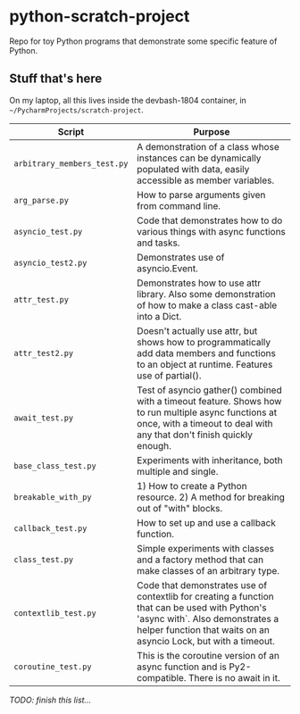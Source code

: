 # python-scratch-project

Repo for toy Python programs that demonstrate some specific feature of Python.

## Stuff that's here

On my laptop, all this lives inside the devbash-1804 container, in `~/PycharmProjects/scratch-project`.

Script | Purpose
----------------------------|-----------
`arbitrary_members_test.py` | A demonstration of a class whose instances can be dynamically populated with data, easily accessible as member variables.
`arg_parse.py` | How to parse arguments given from command line.
`asyncio_test.py` | Code that demonstrates how to do various things with async functions and tasks.
`asyncio_test2.py` | Demonstrates use of asyncio.Event.
`attr_test.py` | Demonstrates how to use attr library. Also some demonstration of how to make a class cast-able into a Dict.
`attr_test2.py` | Doesn't actually use attr, but shows how to programmatically add data members and functions to an object at runtime. Features use of partial().
`await_test.py` | Test of asyncio gather() combined with a timeout feature. Shows how to run multiple async functions at once, with a timeout to deal with any that don't finish quickly enough.
`base_class_test.py` | Experiments with inheritance, both multiple and single.
`breakable_with_py` | 1) How to create a Python resource. 2) A method for breaking out of "with" blocks.
`callback_test.py` | How to set up and use a callback function.
`class_test.py` | Simple experiments with classes and a factory method that can make classes of an arbitrary type.
`contextlib_test.py` | Code that demonstrates use of contextlib for creating a function that can be used with Python's 'async with`. Also demonstrates a helper function that waits on an asyncio Lock, but with a timeout. 
`coroutine_test.py` | This is the coroutine version of an async function and is Py2-compatible. There is no await in it.

_TODO: finish this list..._





